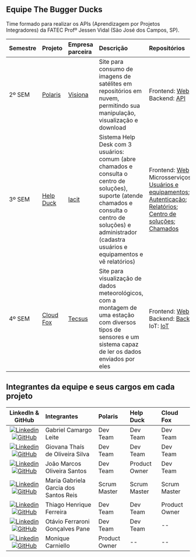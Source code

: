 ## Equipe The Bugger Ducks

Time formado para realizar os APIs (Aprendizagem por Projetos Integradores) da FATEC Profº Jessen Vidal (São José dos Campos, SP).

<div align="center">

| Semestre | Projeto                                                                    | Empresa parceira                     | Descrição                                                                                                                                                                                                             | Repositórios                                                                                                                                                                                                                                                                                                                                                                                                                                                                                                                                                        |
| :------- | :------------------------------------------------------------------------- | :----------------------------------- | :-------------------------------------------------------------------------------------------------------------------------------------------------------------------------------------------------------------------- |:------------------------------------------------------------------------------------------------------------------------------------------------------------------------------------------------------------------------------------------------------------------------------------------------------------------------------------------------------------------------------------------------------------------------------------------------------------------------------------------------------------------------------------------------------------------- |
| 2º SEM   |  [Polaris](https://github.com/Equipe-Polaris-DSM-2021/docs)                | [Visiona](https://www.visionaespacial.com.br/) | Site para consumo de imagens de satélites em repositórios em nuvem, permitindo sua manipulação, visualização e download                                                                                               | Frontend: <a href="https://github.com/Equipe-Polaris-DSM-2021/web">Web<a/> <br> Backend: <a href="https://github.com/Equipe-Polaris-DSM-2021/api">API<a/>                                                                                                                                                                                                                                                                                                                                                                                                           |
| 3º SEM   |  [Help Duck](https://github.com/The-Bugger-Ducks/help-duck-documentation)  | [Iacit](https://www.iacit.com.br/)   | Sistema Help Desk com 3 usuários: comum (abre chamados e consulta o centro de soluções), suporte (atende chamados e consulta o centro de soluções) e administrador (cadastra usuários e equipamentos e vê relatórios) | Frontend: <a href="https://github.com/The-Bugger-Ducks/help-duck-web">Web<a/> <br> Microsserviços:  <br> <a href="https://github.com/The-Bugger-Ducks/help-duck-register">Usuários e equipamentos<a/>; <a href="https://github.com/The-Bugger-Ducks/help-duck-authentication">Autenticação<a/>; <a href="https://github.com/The-Bugger-Ducks/help-duck-dashboard">Relatórios<a/>; <a href="https://github.com/The-Bugger-Ducks/help-duck-solution-center">Centro de soluções<a/>; <a href="https://github.com/The-Bugger-Ducks/help-duck-tickets">Chamados<a/> <br> |
| 4º SEM   |  [Cloud Fox](https://github.com/The-Bugger-Ducks/cloud-fox-documentation)  | [Tecsus](https://tecsus.com.br/)     | Site para visualização de dados meteorológicos, com a montagem de uma estação com diversos tipos de sensores e um sistema capaz de ler os dados enviados por eles                                                     | Frontend: <a href="https://github.com/The-Bugger-Ducks/cloud-fox-web">Web<a/> <br> Backend: <a href="https://github.com/The-Bugger-Ducks/cloud-fox-back">Back<a/> <br> IoT: <a href="https://github.com/The-Bugger-Ducks/cloud-fox-iot">IoT<a/>                                                                                                                                                                                                                                                                                                                     |
</div>

## Integrantes da equipe e seus cargos em cada projeto

<div align="center">

|                                                                                                                                                      LinkedIn & GitHub                                                                                                                                          | Integrantes                           | Polaris      | Help Duck     | Cloud Fox     |
| :-------------------------------------------------------------------------------------------------------------------------------------------------------------------------------------------------------------------------------------------------------------------------------------------------------------: | :------------------------------------ | :----------- | :------------ | :------------ |
|   [![Linkedin](https://img.shields.io/badge/Linkedin-blue?style=flat-square&logo=Linkedin&logoColor=white)](https://www.linkedin.com/in/gabriel-camargo-leite/) [![GitHub](https://img.shields.io/badge/GitHub-111217?style=flat-square&logo=github&logoColor=white)](https://github.com/GabrielCamargoL)       | Gabriel Camargo Leite                 | Dev Team     | Dev Team      | Dev Team      |
|           [![Linkedin](https://img.shields.io/badge/Linkedin-blue?style=flat-square&logo=Linkedin&logoColor=white)](https://www.linkedin.com/in/gioliveirass) [![GitHub](https://img.shields.io/badge/GitHub-111217?style=flat-square&logo=github&logoColor=white)](https://github.com/gioliveirass)            | Giovana Thaís de Oliveira Silva       | Dev Team     | Dev Team      | Dev Team      |
|    [![Linkedin](https://img.shields.io/badge/Linkedin-blue?style=flat-square&logo=Linkedin&logoColor=white)](https://www.linkedin.com/in/joaomarcoso/) [![GitHub](https://img.shields.io/badge/GitHub-111217?style=flat-square&logo=github&logoColor=white)](https://github.com/JoaoM-py)                       | João Marcos Oliveira Santos           | Dev Team     | Product Owner | Dev Team      |
|      [![Linkedin](https://img.shields.io/badge/Linkedin-blue?style=flat-square&logo=Linkedin&logoColor=white)](https://www.linkedin.com/in/mariagabrielareis/) [![GitHub](https://img.shields.io/badge/GitHub-111217?style=flat-square&logo=github&logoColor=white)](https://github.com/MariaGabrielaReis)      | Maria Gabriela Garcia dos Santos Reis | Scrum Master | Scrum Master  | Scrum Master  |
|  [![Linkedin](https://img.shields.io/badge/Linkedin-blue?style=flat-square&logo=Linkedin&logoColor=white)](https://www.linkedin.com/in/thiago-henrique-ferreira-2499a41a8/) [![GitHub](https://img.shields.io/badge/GitHub-111217?style=flat-square&logo=github&logoColor=white)](https://github.com/ThHenrique)| Thiago Henrique Ferreira              | Dev Team     | Dev Team      | Product Owner |
|  [![Linkedin](https://img.shields.io/badge/Linkedin-blue?style=flat-square&logo=Linkedin&logoColor=white)](https://www.linkedin.com/in/otavioferraronigpane/) [![GitHub](https://img.shields.io/badge/GitHub-111217?style=flat-square&logo=github&logoColor=white)](https://github.com/OtavioPane)| Otávio Ferraroni Gonçalves Pane              | Dev Team     | Dev Team      | -- |
|  [![Linkedin](https://img.shields.io/badge/Linkedin-blue?style=flat-square&logo=Linkedin&logoColor=white)](https://www.linkedin.com/in/monique-carniello-511ba61b6) [![GitHub](https://img.shields.io/badge/GitHub-111217?style=flat-square&logo=github&logoColor=white)](https://github.com/Monique-c)| Monique Carniello             | Product Owner     | --      | -- |
</div>

